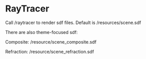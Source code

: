 # RayTracer

Call /raytracer to render sdf files.
Default is /resources/scene.sdf

There are also theme-focused sdf:

Composite:
/resource/scene_composite.sdf

Refraction:
/resource/scene_refraction.sdf
